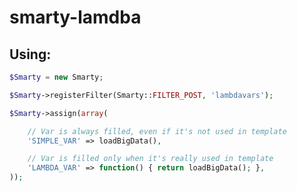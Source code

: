 smarty-lamdba
=============

Using:
------


```php
$Smarty = new Smarty;

$Smarty->registerFilter(Smarty::FILTER_POST, 'lambdavars');

$Smarty->assign(array(

	// Var is always filled, even if it's not used in template
	'SIMPLE_VAR' => loadBigData(),

	// Var is filled only when it's really used in template
	'LAMBDA_VAR' => function() { return loadBigData(); },
));
```

